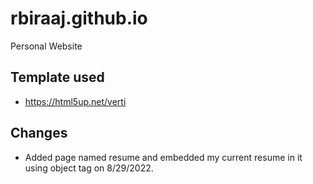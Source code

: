 # rbiraaj.github.io
Personal Website

## Template used
- https://html5up.net/verti

## Changes
- Added page named resume and embedded my current resume in it using object tag on 8/29/2022.
